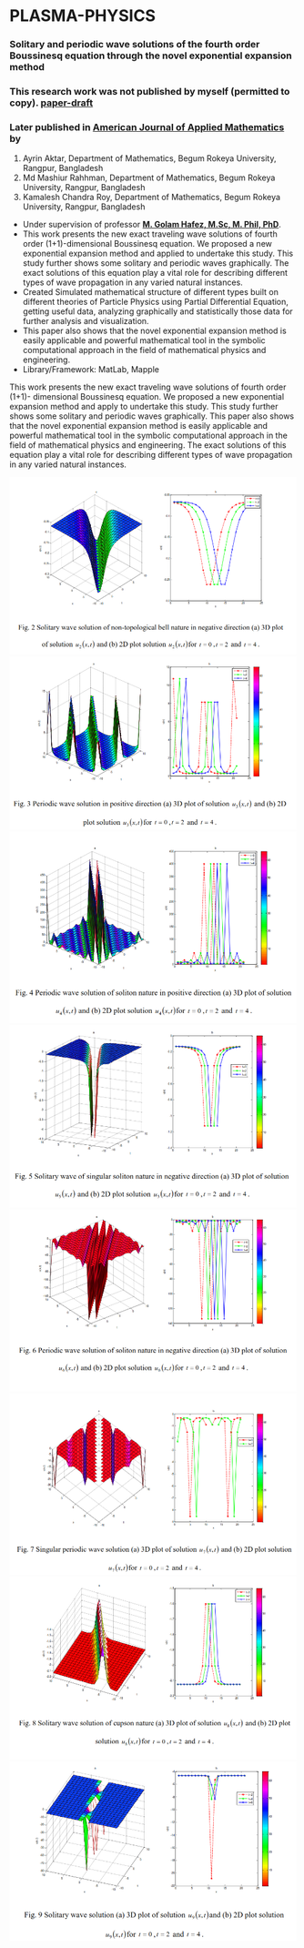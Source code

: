 # PLASMA-PHYSICS

### Solitary and periodic wave solutions of the fourth order Boussinesq equation through the novel exponential expansion method

### This research work was not published by myself (permitted to copy). [**paper-draft**](https://github.com/ShihabYasin/Research-on-Partial-Differential-Equation/blob/master/BSS%20EQN%20MATERIALS/paper_draft.pdf)

### Later published in [**American Journal of Applied Mathematics**](https://www.sciencepublishinggroup.com/journal/paperinfo?journalid=148&doi=10.11648/j.ajam.20190702.12) by 

1. Ayrin Aktar, Department of Mathematics, Begum Rokeya University, Rangpur, Bangladesh
2. Md Mashiur Rahhman, Department of Mathematics, Begum Rokeya University, Rangpur, Bangladesh
3. Kamalesh Chandra Roy, Department of Mathematics, Begum Rokeya University, Rangpur, Bangladesh

* Under supervision of professor [**M. Golam Hafez, M.Sc, M. Phil, PhD**]( http://www.researchgate.net/profile/Md_Hafez).
* This work presents the new exact traveling wave solutions of fourth order (1+1)-dimensional Boussinesq equation. We proposed a new exponential expansion method and applied to undertake this study. This study further shows some solitary and periodic waves graphically. The exact solutions of this equation play a vital role for describing different types of wave propagation in any varied natural instances.
* Created Simulated mathematical structure of different types built on different theories of Particle Physics using Partial Differential Equation, getting useful data, analyzing graphically and statistically those data for further analysis and visualization.
* This paper also shows that the novel exponential expansion method is easily applicable and powerful mathematical tool in the symbolic computational approach in the field of mathematical physics and engineering.
* Library/Framework: MatLab, Mapple


This work presents the new exact traveling wave solutions of fourth order (1+1)-
dimensional Boussinesq equation. We proposed a new exponential expansion method and 
apply to undertake this study. This study further shows some solitary and periodic waves 
graphically. This paper also shows that the novel exponential expansion method is easily 
applicable and powerful mathematical tool in the symbolic computational approach in the 
field of mathematical physics and engineering. The exact solutions of this equation play a 
vital role for describing different types of wave propagation in any varied natural instances. 

![alt text](https://github.com/ShihabYasin/PLASMA-PHYSICS/blob/master/1.PNG)
![alt text](https://github.com/ShihabYasin/PLASMA-PHYSICS/blob/master/2.PNG)
![alt text](https://github.com/ShihabYasin/PLASMA-PHYSICS/blob/master/3.PNG)
![alt text](https://github.com/ShihabYasin/PLASMA-PHYSICS/blob/master/4.PNG)
![alt text](https://github.com/ShihabYasin/PLASMA-PHYSICS/blob/master/5.PNG)
![alt text](https://github.com/ShihabYasin/PLASMA-PHYSICS/blob/master/6.PNG)
![alt text](https://github.com/ShihabYasin/PLASMA-PHYSICS/blob/master/7.PNG)
![alt text](https://github.com/ShihabYasin/PLASMA-PHYSICS/blob/master/8.PNG)

